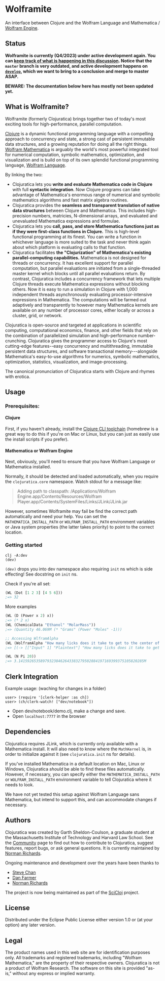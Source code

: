 # Wolframite

An interface between Clojure and the Wolfram Language and Mathematica / [Wolfram Engine](https://www.wolfram.com/engine/).

## Status

**Wolframite is currently (Q4/2023) under active development again. You can [keep track of what is happening in this discussion](https://github.com/scicloj/wolframite/discussions/17). Notice that the `master` branch is very outdated, and active development happens on [`develop`](/scicloj/wolframite/tree/develop), which we want to bring to a conclusion and merge to master ASAP.**

**BEWARE: The documentation below here has mostly not been updated yet.**

## What is Wolframite? ##

Wolframite (formerly Clojuratica) brings together two of today's most exciting tools for high-performance, parallel computation.

[Clojure](http://clojure.org) is a dynamic functional programming language with a compelling approach to concurrency and state, a strong cast of persistent immutable data structures, and a growing reputation for doing all the right things.
[Wolfram Mathematica](https://www.wolfram.com/mathematica/) is arguably the world's most powerful integrated tool for numerical computation, symbolic mathematics, optimization, and visualization and is build on top of its own splendid functional programming language, [Wolfram Language](https://www.wolfram.com/language/).

By linking the two:

* Clojuratica lets you **write and evaluate Mathematica code in Clojure** with full **syntactic integration**. Now Clojure programs can take advantage of Mathematica's enormous range of numerical and symbolic mathematics algorithms and fast matrix algebra routines.
* Clojuratica provides the **seamless and transparent translation of native data structures** between Clojure and Mathematica. This includes high-precision numbers, matricies, N-dimensional arrays, and evaluated and unevaluated Mathematica expressions and formulae.
* Clojuratica lets you **call, pass, and store Mathematica functions just as if they were first-class functions in Clojure.** This is high-level functional programming at its finest. You can write a function in whichever language is more suited to the task and never think again about which platform is evaluating calls to that function.
* Clojuratica facilitates **the "Clojurization" of Mathematica's existing parallel-computing capabilities.** Mathematica is not designed for threads or concurrency. It has excellent support for parallel computation, but parallel evaluations are initiated from a single-threaded master kernel which blocks until all parallel evaluations return. By contrast, Clojuratica includes a concurrency framework that lets multiple Clojure threads execute Mathematica expressions without blocking others. Now it is easy to run a simulation in Clojure with 1,000 independent threads asynchronously evaluating processor-intensive expressions in Mathematica. The computations will be farmed out adaptively and transparently to however many Mathematica kernels are available on any number of processor cores, either locally or across a cluster, grid, or network.

Clojuratica is open-source and targeted at applications in scientific computing, computational economics, finance, and other fields that rely on the combination of parallelized simulation and high-performance number-crunching. Clojuratica gives the programmer access to Clojure's most cutting-edge features--easy concurrency and multithreading, immutable persistent data structures, and software transactional memory---alongside Mathematica's easy-to-use algorithms for numerics, symbolic mathematics, optimization, statistics, visualization, and image-processing.

The canonical pronunciation of Clojuratica starts with Clojure and rhymes with erotica.


## Usage

### Prerequisites:

#### Clojure

First, if you haven't already, install the [Clojure CLI toolchain](https://clojure.org/guides/getting_started) (homebrew is a great way to do this if you're on Mac or Linux, but you can just as easily use the install scripts if you prefer).

#### Mathematica or Wolfram Engine

Next, obviously, you'll need to ensure that you have Wolfram Language or Mathematica installed.

Normally, it should be detected and loaded automatically, when you require the `clojuratica.core` namespace. Watch stdout for a message like:

> Adding path to classpath: /Applications/Wolfram Engine.app/Contents/Resources/Wolfram Player.app/Contents/SystemFiles/Links/JLink/JLink.jar

However, sometimes Wolframite may fail be find the correct path automatically and need your help. You can set the `MATHEMATICA_INSTALL_PATH` or `WOLFRAM_INSTALL_PATH` environment variables or Java system properties (the latter takes priority) to point to the correct location.

### Getting started

```
clj -A:dev
(dev)
```

`(dev)` drops you into dev namespace also requiring `init` ns which is side effecting!
See docstring on `init` ns.

Check if you're all set:

```clojure
(WL (Dot [1 2 3] [4 5 6]))
;=> 32
```

More examples

```clojure
(WL (D (Power x 2) x))
;=> (* 2 x)
(WL (ChemicalData "Ethanol" "MolarMass"))
;=> (Quantity 46.069M (* "Grams" (Power "Moles" -1)))

;; Accessing WlframAlpha
(WL (WolframAlpha "How many licks does it take to get to the center of a Tootsie Pop?"))
;=> [(-> [["Input" 1] "Plaintext"] "How many licks does it take to get to the Tootsie Roll center of a Tootsie Pop?") (-> [["Result" 1] "Plaintext"] "3481\n(according to student researchers at the University of Cambridge)")]

(WL (N Pi 20))
;=> 3.141592653589793238462643383279502884197169399375105820285M
```

## Clerk Integration

Example usage: (waching for changes in a folder)

```
user> (require '[clerk-helper :as ch])
user> (ch/clerk-watch! ["dev/notebook"])
```

* Open dev/notebook/demo.clj, make a change and save.
* Open `localhost:7777` in the browser


## Dependencies

Clojuratica requires JLink, which is currently only available with a Mathematica install.
It will also need to know where the `MathKernel` is, in order to initialize against it (see `clojuratica.init` ns for details).

If you've installed Mathematica in a default location on Mac, Linux or Windows, Clojuratica _should_ be able to find these files automatically.
However, if necessary, you can specify either the `MATHEMATICA_INSTALL_PATH` or `WOLFRAM_INSTALL_PATH` environment variable to tell Clojuratica where it needs to look.

We have not yet tested this setup against Wolfram Language sans Mathematica, but intend to support this, and can accommodate changes if necessary.


## Authors

Clojuratica was created by Garth Sheldon-Coulson, a graduate student at the Massachusetts Institute of Technology and Harvard Law School. See the [Community](http://clojuratica.weebly.com/community.html) page to find out how to contribute to Clojuratica, suggest features, report bugs, or ask general questions.  It is currently maintained by [Norman Richards](http://github.com/orb).

Ongoing maintenance and development over the years have been thanks to
* [Steve Chan](https://github.com/chanshunli)
* [Dan Farmer](https://github.com/dfarmer)
* [Norman Richards](https://github.com/orb)

The project is now being maintained as part of the [SciCloj](https://github.com/scicloj) project.


## License

Distributed under the Eclipse Public License either version 1.0 or (at
your option) any later version.

## Legal

The product names used in this web site are for identification purposes only.
All trademarks and registered trademarks, including "Wolfram Mathematica," are the property of their respective owners.
Clojuratica is not a product of Wolfram Research.
The software on this site is provided "as-is," without any express or implied warranty.
